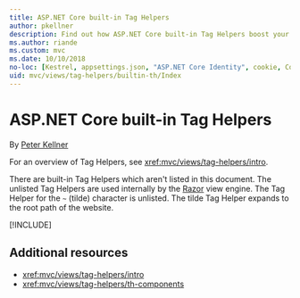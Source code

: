 ```yaml
---
title: ASP.NET Core built-in Tag Helpers
author: pkellner
description: Find out how ASP.NET Core built-in Tag Helpers boost your productivity.
ms.author: riande
ms.custom: mvc
ms.date: 10/10/2018
no-loc: [Kestrel, appsettings.json, "ASP.NET Core Identity", cookie, Cookie, Blazor, "Blazor Server", "Blazor WebAssembly", "Identity", "Let's Encrypt", Razor, SignalR]
uid: mvc/views/tag-helpers/builtin-th/Index
---
```


# ASP.NET Core built-in Tag Helpers

By [Peter Kellner](https://peterkellner.net)

For an overview of Tag Helpers, see <xref:mvc/views/tag-helpers/intro>.

There are built-in Tag Helpers which aren't listed in this document. The unlisted Tag Helpers are used internally by the [Razor](xref:mvc/views/razor) view engine. The Tag Helper for the `~` (tilde) character is unlisted. The tilde Tag Helper expands to the root path of the website.

[!INCLUDE[](~/includes/built-in-TH.md)]

## Additional resources

* <xref:mvc/views/tag-helpers/intro>
* <xref:mvc/views/tag-helpers/th-components>
